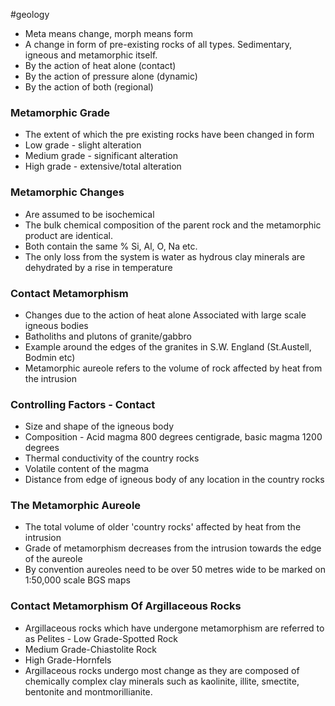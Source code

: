 #geology
- Meta means change, morph means form
- A change in form of pre-existing rocks of all types. Sedimentary, igneous and metamorphic itself.
- By the action of heat alone (contact)
- By the action of pressure alone (dynamic)
- By the action of both (regional)

### Metamorphic Grade
- The extent of which the pre existing rocks have been changed in form
- Low grade - slight alteration
- Medium grade - significant alteration
- High grade - extensive/total alteration

### Metamorphic Changes
- Are assumed to be isochemical
- The bulk chemical composition of the parent rock and the metamorphic product are identical.
- Both contain the same % Si, Al, O, Na etc.
- The only loss from the system is water as hydrous clay minerals are dehydrated by a rise in temperature

### Contact Metamorphism
- Changes due to the action of heat alone Associated with large scale igneous bodies
- Batholiths and plutons of granite/gabbro
- Example around the edges of the granites in S.W. England (St.Austell, Bodmin etc)
- Metamorphic aureole refers to the volume of rock affected by heat from the intrusion

### Controlling Factors - Contact
- Size and shape of the igneous body
- Composition - Acid magma 800 degrees centigrade, basic magma 1200 degrees
- Thermal conductivity of the country rocks
- Volatile content of the magma
- Distance from edge of igneous body of any location in the country rocks

### The Metamorphic Aureole
- The total volume of older 'country rocks' affected by heat from the intrusion
- Grade of metamorphism decreases from the intrusion towards the edge of the aureole
- By convention aureoles need to be over 50 metres wide to be marked on 1:50,000 scale BGS maps

### Contact Metamorphism Of Argillaceous Rocks
- Argillaceous rocks which have undergone metamorphism are referred to as Pelites - Low Grade-Spotted Rock
- Medium Grade-Chiastolite Rock
- High Grade-Hornfels
- Argillaceous rocks undergo most change as they are composed of chemically complex clay minerals such as kaolinite, illite, smectite, bentonite and montmorillianite.
